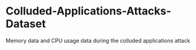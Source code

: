 # Colluded-Applications-Attacks-Dataset
Memory data and CPU usage data during the colluded applications attack
